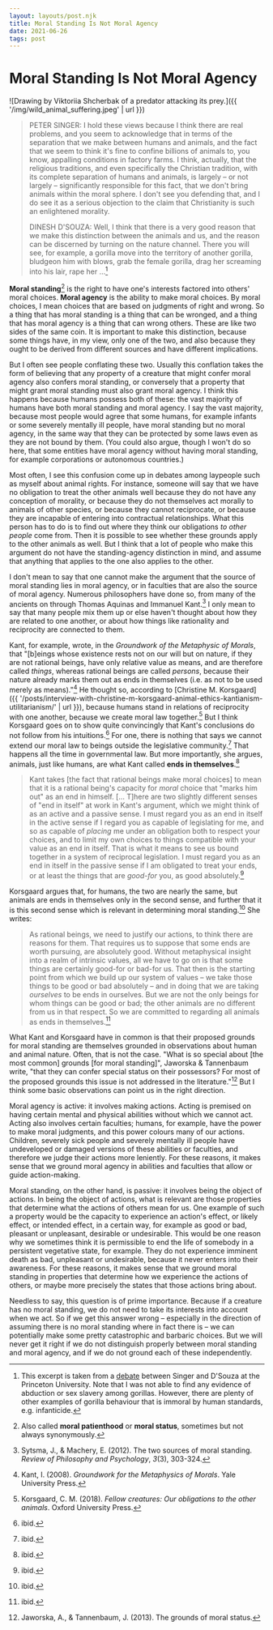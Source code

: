 ```yaml
---
layout: layouts/post.njk
title: Moral Standing Is Not Moral Agency
date: 2021-06-26
tags: post
---
```


# Moral Standing Is Not Moral Agency

![Drawing by Viktoriia Shcherbak of a predator attacking its prey.]({{ '/img/wild_animal_suffering.jpeg' | url }})

> PETER SINGER: I hold these views because I think there are real problems, and you seem to acknowledge that in terms of the separation that we make between humans and animals, and the fact that we seem to think it's fine to confine billions of animals to, you know, appalling conditions in factory farms. I think, actually, that the religious traditions, and even specifically the Christian tradition, with its complete separation of humans and animals, is largely – or not largely – significantly responsible for this fact, that we don't bring animals within the moral sphere. I don't see you defending that, and I do see it as a serious objection to the claim that Christianity is such an enlightened morality.
>
> DINESH D'SOUZA: Well, I think that there is a very good reason that we make this distinction between the animals and us, and the reason can be discerned by turning on the nature channel. There you will see, for example, a gorilla move into the territory of another gorilla, bludgeon him with blows, grab the female gorilla, drag her screaming into his lair, rape her ...[^1]

**Moral standing**[^2] is the right to have one's interests factored into others' moral choices. **Moral agency** is the ability to make moral choices. By moral choices, I mean choices that are based on judgments of right and wrong. So a thing that has moral standing is a thing that can be wronged, and a thing that has moral agency is a thing that can wrong others. These are like two sides of the same coin. It is important to make this distinction, because some things have, in my view, only one of the two, and also because they ought to be derived from different sources and have different implications.

But I often see people conflating these two. Usually this conflation takes the form of believing that any property of a creature that might confer moral agency also confers moral standing, or conversely that a property that might grant moral standing must also grant moral agency. I think this happens because humans possess both of these: the vast majority of humans have both moral standing and moral agency. I say the vast majority, because most people would agree that some humans, for example infants or some severely mentally ill people, have moral standing but no moral agency, in the same way that they can be protected by some laws even as they are not bound by them. (You could also argue, though I won't do so here, that some entities have moral agency without having moral standing, for example corporations or autonomous countries.)

Most often, I see this confusion come up in debates among laypeople such as myself about animal rights. For instance, someone will say that we have no obligation to treat the other animals well because they do not have any conception of morality, or because they do not themselves act morally to animals of other species, or because they cannot reciprocate, or because they are incapable of entering into contractual relationships. What this person has to do is to find out where they think our obligations _to other people_ come from. Then it is possible to see whether these grounds apply to the other animals as well. But I think that a lot of people who make this argument do not have the standing-agency distinction in mind, and assume that anything that applies to the one also applies to the other.

I don't mean to say that one cannot make the argument that the source of moral standing lies in moral agency, or in faculties that are also the source of moral agency. Numerous philosophers have done so, from many of the ancients on through Thomas Aquinas and Immanuel Kant.[^3] I only mean to say that many people mix them up or else haven't thought about how they are related to one another, or about how things like rationality and reciprocity are connected to them.

Kant, for example, wrote, in the _Groundwork of the Metaphysic of Morals_, that "[b]eings whose existence rests not on our will but on nature, if they are not rational beings, have only relative value as means, and are therefore called _things_, whereas rational beings are called _persons_, because their nature already marks them out as ends in themselves (i.e. as not to be used merely as means)."[^4] He thought so, according to [Christine M. Korsgaard]({{ '/posts/interview-with-christine-m-korsgaard-animal-ethics-kantianism-utilitarianism/' | url }}), because humans stand in relations of reciprocity with one another, because we create moral law together.[^5] But I think Korsgaard goes on to show quite convincingly that Kant's conclusions do not follow from his intuitions.[^6] For one, there is nothing that says we cannot extend our moral law to beings outside the legislative community.[^7] That happens all the time in governmental law. But more importantly, she argues, animals, just like humans, are what Kant called **ends in themselves**.[^8]

> Kant takes [the fact that rational beings make moral choices] to mean that it is a rational being's capacity for _moral_ choice that "marks him out" as an end in himself. [... T]here are two slightly different senses of "end in itself" at work in Kant's argument, which we might think of as an active and a passive sense. I must regard you as an end in itself in the active sense if I regard you as capable of legislating for me, and so as capable of _placing_ me under an obligation both to respect your choices, and to limit my own choices to things compatible with your value as an end in itself. That is what it means to see us bound together in a system of reciprocal legislation. I must regard you as an end in itself in the passive sense if I am obligated to treat your ends, or at least the things that are _good-for_ you, as good absolutely.[^9]

Korsgaard argues that, for humans, the two are nearly the same, but animals are ends in themselves only in the second sense, and further that it is this second sense which is relevant in determining moral standing.[^10] She writes:

> As rational beings, we need to justify our actions, to think there are reasons for them. That requires us to suppose that some ends are worth pursuing, are absolutely good. Without metaphysical insight into a realm of intrinsic values, all we have to go on is that some things are certainly good-for or bad-for us. That then is the starting point from which we build up our system of values – we take those things to be good or bad absolutely – and in doing that we are taking _ourselves_ to be ends in ourselves. But we are not the only beings for whom things can be good or bad; the other animals are no different from us in that respect. So we are committed to regarding all animals as ends in themselves.[^11]

What Kant and Korsgaard have in common is that their proposed grounds for moral standing are themselves grounded in observations about human and animal nature. Often, that is not the case. "What is so special about [the most common] grounds [for moral standing]", Jaworska & Tannenbaum write, "that they can confer special status on their possessors? For most of the proposed grounds this issue is not addressed in the literature."[^12] But I think some basic observations can point us in the right direction.

Moral agency is active: it involves making actions. Acting is premised on having certain mental and physical abilities without which we cannot act. Acting also involves certain faculties; humans, for example, have the power to make moral judgments, and this power colours many of our actions. Children, severely sick people and severely mentally ill people have undeveloped or damaged versions of these abilities or faculties, and therefore we judge their actions more leniently. For these reasons, it makes sense that we ground moral agency in abilities and faculties that allow or guide action-making.

Moral standing, on the other hand, is passive: it involves being the object of actions. In being the object of actions, what is relevant are those properties that determine what the actions of others mean for us. One example of such a property would be the capacity to experience an action's effect, or likely effect, or intended effect, in a certain way, for example as good or bad, pleasant or unpleasant, desirable or undesirable. This would be one reason why we sometimes think it is permissible to end the life of somebody in a persistent vegetative state, for example. They do not experience imminent death as bad, unpleasant or undesirable, because it never enters into their awareness. For these reasons, it makes sense that we ground moral standing in properties that determine how we experience the actions of others, or maybe more precisely the states that those actions bring about.

Needless to say, this question is of prime importance. Because if a creature has no moral standing, we do not need to take its interests into account when we act. So if we get this answer wrong – especially in the direction of assuming there is no moral standing where in fact there is – we can potentially make some pretty catastrophic and barbaric choices. But we will never get it right if we do not distinguish properly between moral standing and moral agency, and if we do not ground each of these independently.

[^1]: This excerpt is taken from a [debate](https://www.youtube.com/watch?v=jcwWliq8PDI) between Singer and D'Souza at the Princeton University. Note that I was not able to find any evidence of abduction or sex slavery among gorillas. However, there are plenty of other examples of gorilla behaviour that is immoral by human standards, e.g. infanticide.
[^2]: Also called **moral patienthood** or **moral status**, sometimes but not always synonymously.
[^3]: Sytsma, J., & Machery, E. (2012). The two sources of moral standing. _Review of Philosophy and Psychology_, _3_(3), 303-324.
[^4]: Kant, I. (2008). _Groundwork for the Metaphysics of Morals_. Yale University Press.
[^5]: Korsgaard, C. M. (2018). _Fellow creatures: Our obligations to the other animals_. Oxford University Press.
[^6]: ibid.
[^7]: ibid.
[^8]: ibid.
[^9]: ibid.
[^10]: ibid.
[^11]: ibid.
[^12]: Jaworska, A., & Tannenbaum, J. (2013). The grounds of moral status.
